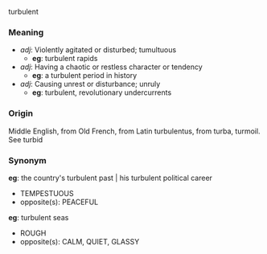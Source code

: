 turbulent
### Meaning
+ _adj_: Violently agitated or disturbed; tumultuous
    + __eg__: turbulent rapids
+ _adj_: Having a chaotic or restless character or tendency
    + __eg__: a turbulent period in history
+ _adj_: Causing unrest or disturbance; unruly
    + __eg__: turbulent, revolutionary undercurrents

### Origin

Middle English, from Old French, from Latin turbulentus, from turba, turmoil. See turbid

### Synonym

__eg__: the country's turbulent past | his turbulent political career

+ TEMPESTUOUS
+ opposite(s): PEACEFUL

__eg__: turbulent seas

+ ROUGH
+ opposite(s): CALM, QUIET, GLASSY


